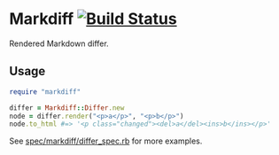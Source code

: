 # Markdiff [![Build Status](https://travis-ci.org/r7kamura/markdiff.svg)](https://travis-ci.org/r7kamura/markdiff)
Rendered Markdown differ.

## Usage
```rb
require "markdiff"

differ = Markdiff::Differ.new
node = differ.render("<p>a</p>", "<p>b</p>")
node.to_html #=> '<p class="changed"><del>a</del><ins>b</ins></p>'
```

See [spec/markdiff/differ_spec.rb](spec/markdiff/differ_spec.rb) for more examples.
